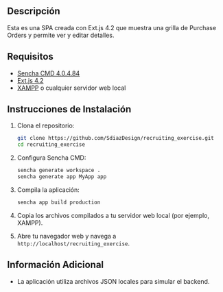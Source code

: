 ## Descripción
Esta es una SPA creada con Ext.js 4.2 que muestra una grilla de Purchase Orders y permite ver y editar detalles.

## Requisitos
- [Sencha CMD 4.0.4.84](https://cdn.sencha.com/cmd/4.0.4.84/SenchaCmd-4.0.4.84-windows.exe)
- [Ext.js 4.2](https://cdn.sencha.com/ext/gpl/4.2.1/)
- [XAMPP](https://www.apachefriends.org/index.html) o cualquier servidor web local

## Instrucciones de Instalación

1. Clona el repositorio:
    ```sh
    git clone https://github.com/SdiazDesign/recruiting_exercise.git
    cd recruiting_exercise
    ```

2. Configura Sencha CMD:
    ```sh
    sencha generate workspace .
    sencha generate app MyApp app
    ```

3. Compila la aplicación:
    ```sh
    sencha app build production
    ```

4. Copia los archivos compilados a tu servidor web local (por ejemplo, XAMPP).

5. Abre tu navegador web y navega a `http://localhost/recruiting_exercise`.

## Información Adicional
- La aplicación utiliza archivos JSON locales para simular el backend.

